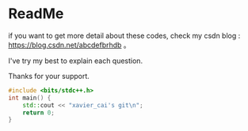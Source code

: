 # ReadMe
if you want to get more detail about these codes, check my csdn blog : https://blog.csdn.net/abcdefbrhdb 。

I've try my best to explain each question.

Thanks for your support.

```cpp
#include <bits/stdc++.h>
int main() {
    std::cout << "xavier_cai's git\n";
    return 0;
}
```